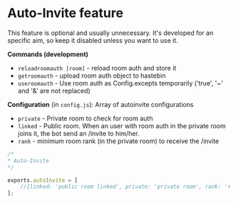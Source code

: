 Auto-Invite feature
====================

This feature is optional and usually unnecessary. It's developed for an specific aim, so keep it disabled unless you want to use it.

**Commands (development)**
 - `reloadroomauth [room]` - reload room auth and store it
 - `getroomauth` - upload room auth object to hastebin
 - `useroomauth` - Use room auth as Config.excepts temporarily ('true', '~' and '&' are not replaced)

**Configuration** (in `config.js`): Array of autoinvite configurations
 - `private` - Private room to check for room auth 
 - `linked` - Public room. When an user with room auth in the private room joins it, the bot send an /invite to him/her. 
 - `rank` - minimum room rank (in the private room) to receive the /invite

```js
/*
* Auto-Invite
*/

exports.autoInvite = [
	//{linked: 'public room linked', private: 'private room', rank: '+'}
];
```
